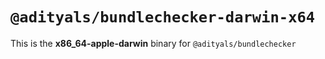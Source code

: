 # `@adityals/bundlechecker-darwin-x64`

This is the **x86_64-apple-darwin** binary for `@adityals/bundlechecker`
